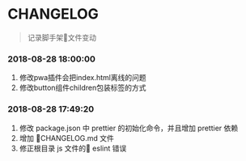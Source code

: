 # CHANGELOG
> 记录脚手架文件变动

### 2018-08-28 18:00:00
1. 修改pwa插件会把index.html离线的问题
2. 修改button组件children包装标签的方式


### 2018-08-28 17:49:20
1. 修改 package.json 中 prettier 的初始化命令，并且增加 prettier 依赖
2. 增加 CHANGELOG.md 文件
3. 修正根目录 js 文件的 eslint 错误